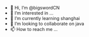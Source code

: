 - 👋 Hi, I’m @bigswordCN
- 👀 I’m interested in ...
- 🌱 I’m currently learning shanghai
- 💞️ I’m looking to collaborate on java
- 📫 How to reach me ...

<!---
bigswordCN/bigswordCN is a ✨ special ✨ repository because its `README.md` (this file) appears on your GitHub profile.
You can click the Preview link to take a look at your changes.
--->
